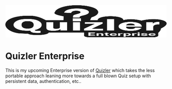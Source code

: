 <img src="assets/logo.svg" width="100%" height="100px">

# Quizler Enterprise

This is my upcoming Enterprise version of [Quizler](https://github.com/jacobtread/Quizler/) which takes the less portable approach leaning more towards a full blown Quiz setup with persistent data, authentication, etc..


